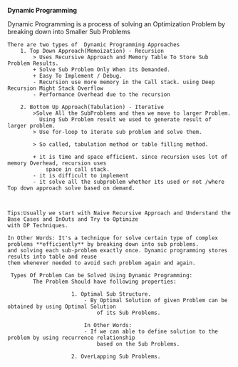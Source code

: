**Dynamic Programming**

Dynamic Programming is a process of solving an Optimization Problem by breaking down into Smaller Sub Problems

    There are two types of  Dynamic Programming Approaches
	    1. Top Down Approach(Memoization) - Recursion
	        > Uses Recursive Approach and Memory Table To Store Sub Problem Results.
	        + Solve Sub Problem Only When its Demanded.
	        + Easy To Implement / Debug.
	        - Recursion use more memory in the Call stack. using Deep Recursion Might Stack Overflow
	        - Performance Overhead due to the recursion
	        
        2. Bottom Up Approach(Tabulation) - Iterative
            >Solve All the SubProblems and then we move to larger Problem. 
              Using Sub Problem result we used to generate result of larger problem.
            > Use for-loop to iterate sub problem and solve them.
            
            > So called, tabulation method or table filling method.
            
            + it is time and space efficient. since recursion uses lot of memory Overhead, recursion uses
                space in call stack.
            - it is difficult to implement
            - it solve all the subproblem whether its used or not /where Top down approach solve based on demand.
            
            
        
    Tips:Usually we start with Naive Recursive Approach and Understand the Base Cases and InOuts and Try to Optimize 
    with DP Techniques.
    
    In Other Words: It's a technique for solve certain type of complex problems **efficiently** by breaking down into sub problems.
    and solving each sub-problem exactly once. Dynamic programming stores results into table and reuse 
    them whenever needed to avoid such problem again and again.
                 
     Types Of Problem Can be Solved Using Dynamic Programming:
            The Problem Should have following properties:
            
                        1. Optimal Sub Structure.
                            - By Optimal Solution of given Problem can be obtained by using Optimal Solution
                                of its Sub Problems. 
                                
                            In Other Words:
                            - If we can able to define solution to the problem by using recurrence relationship
                                based on the Sub Problems.
                                
                        2. OverLapping Sub Problems.
                            
                
                    
      
